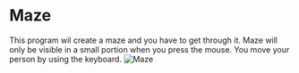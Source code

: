 # Maze
This program wil create a maze and you have to get through it.
Maze will only be visible in a small portion when you press the mouse.
You move your person by using the keyboard.
![Maze](https://github.com/er1ck02/MazeDiagram/blob/master/mazeDiagram.png)
